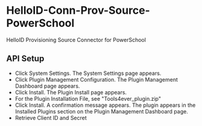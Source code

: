 # HelloID-Conn-Prov-Source-PowerSchool
HelloID Provisioning Source Connector for PowerSchool

## API Setup
- Click System Settings. The System Settings page appears.
- Click Plugin Management Configuration. The Plugin Management Dashboard page appears.
- Click Install. The Plugin Install page appears.
- For the Plugin Installation File, see "Tools4ever_plugin.zip"
- Click Install. A confirmation message appears. The plugin appears in the Installed Plugins section on the Plugin Management Dashboard page.
- Retrieve Client ID and Secret
